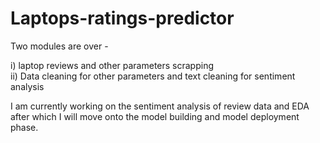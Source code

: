 # Laptops-ratings-predictor

Two modules are over -

i)  laptop reviews and other parameters scrapping  
ii) Data cleaning for other parameters and text cleaning for sentiment analysis
                      
I am currently working on the sentiment analysis of review data and EDA after which I will move onto the model building and model deployment phase.
